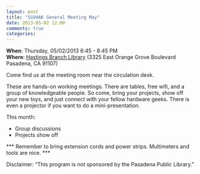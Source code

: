 ```yaml
---
layout: post
title: "SGVHAK General Meeting May"
date: 2013-05-02 12:00
comments: true
categories: 
---
```


__When__: Thursday, 05/02/2013 6:45 - 8:45 PM<br />
__Where__: [Hastings Branch Library](http://cityofpasadena.net/library/about_the_library/hastings_branch/) (3325 East Orange Grove Boulevard  Pasadena, CA 91107)

Come find us at the meeting room near the circulation desk.

These are hands-on working meetings. There are tables, free wifi, and a group of knowledgeable people. So come, bring your projects, show off your new toys, and just connect with your fellow hardware geeks. There is even a projector if you want to do a mini-presentation.

This month:

* Group discussions
* Projects show off

*** Remember to bring extension cords and power strips. Multimeters and tools are nice. ***

Disclaimer: “This program is not sponsored by the Pasadena Public Library.”
